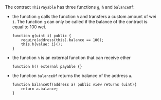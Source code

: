 The contract `ThisPayable` has three functions `g`, `h` and `balanceOf`: 

- the function `g` calls the function `h` and transfers a custom amount of wei `i`. The function `g` can only be called if the balance of the contract is equal to 100 wei.
    ```
    function g(uint i) public {
        require(address(this).balance == 100);
        this.h{value: i}();
    }
    ```
- the function `h` is an external function that can receive ether
    ```
    function h() external payable {}
    ```
- the function `balanceOf` returns the balance of the address `a`.
    ```
    function balanceOf(address a) public view returns (uint){
        return a.balance;
    }
    ```